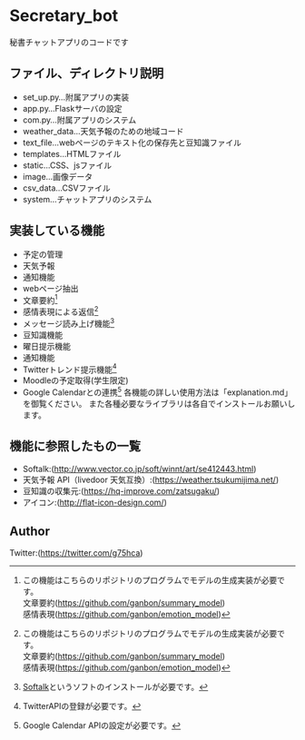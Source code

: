# Secretary_bot
秘書チャットアプリのコードです

## ファイル、ディレクトリ説明
- set_up.py…附属アプリの実装
- app.py…Flaskサーバの設定
- com.py…附属アプリのシステム
- weather_data…天気予報のための地域コード
- text_file…webページのテキスト化の保存先と豆知識ファイル
- templates…HTMLファイル
- static…CSS、jsファイル
- image…画像データ
- csv_data…CSVファイル
- system…チャットアプリのシステム

## 実装している機能
- 予定の管理
- 天気予報
- 通知機能
- webページ抽出
- 文章要約[^1]
- 感情表現による返信[^1]
- メッセージ読み上げ機能[^2]
- 豆知識機能
- 曜日提示機能
- 通知機能
- Twitterトレンド提示機能[^3]  
- Moodleの予定取得(学生限定)  
- Google Calendarとの連携[^4]
各機能の詳しい使用方法は「explanation.md」を御覧ください。
また各種必要なライブラリは各自でインストールお願いします。

[^1]:この機能はこちらのリポジトリのプログラムでモデルの生成実装が必要です。   
文章要約(https://github.com/ganbon/summary_model)   
感情表現(https://github.com/ganbon/emotion_model)  
[^2]:[Softalk](http://www.vector.co.jp/soft/winnt/art/se412443.html)というソフトのインストールが必要です。
[^3]:TwitterAPIの登録が必要です。
[^4]:Google Calendar APIの設定が必要です。
## 機能に参照したもの一覧
- Softalk:(http://www.vector.co.jp/soft/winnt/art/se412443.html)
- 天気予報 API（livedoor 天気互換）:(https://weather.tsukumijima.net/)
- 豆知識の収集元:(https://hq-improve.com/zatsugaku/) 
- アイコン:(http://flat-icon-design.com/)
## Author
Twitter:(https://twitter.com/g75hca)